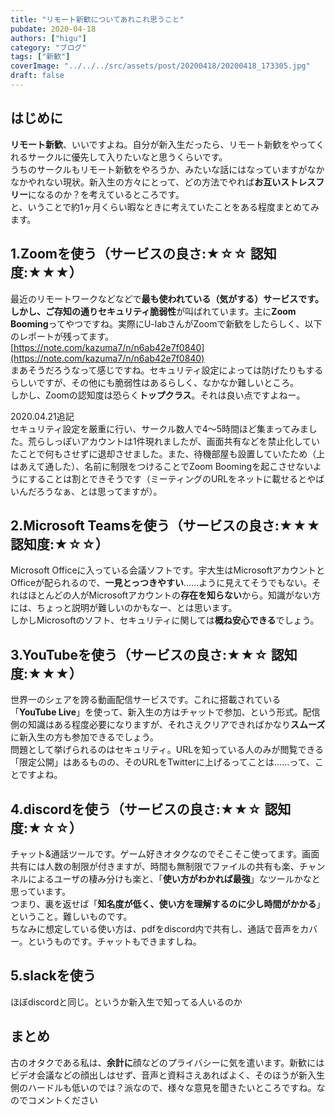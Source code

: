 ```yaml
---
title: "リモート新歓についてあれこれ思うこと"
pubdate: 2020-04-18
authors: ["higu"]
category: "ブログ"
tags: ["新歓"]
coverImage: "../../../src/assets/post/20200418/20200418_173305.jpg"
draft: false
---
```


## はじめに

**リモート新歓**、いいですよね。自分が新入生だったら、リモート新歓をやってくれるサークルに優先して入りたいなと思うくらいです。  
うちのサークルもリモート新歓をやろうか、みたいな話にはなっていますがなかなかやれない現状。新入生の方々にとって、どの方法でやれば**お互いストレスフリー**になるのか？を考えているところです。  
と、いうことで約1ヶ月くらい暇なときに考えていたことをある程度まとめてみます。

## 1.Zoomを使う（サービスの良さ:★☆☆ 認知度:★★★）

最近のリモートワークなどなどで**最も使われている（気がする）**サービスです。しかし、ご存知の通り**セキュリティ脆弱性**が叫ばれています。主に**Zoom Booming**ってやつですね。実際にU-labさんがZoomで新歓をしたらしく、以下のレポートが残ってます。  
[https://note.com/kazuma7/n/n6ab42e7f0840](https://note.com/kazuma7/n/n6ab42e7f0840)  
まあそうだろうなって感じですね。セキュリティ設定によっては防げたりもするらしいですが、その他にも脆弱性はあるらしく、なかなか難しいところ。  
しかし、Zoomの認知度は恐らく**トップクラス**。それは良い点ですよねー。  
  
2020.04.21追記  
セキュリティ設定を厳重に行い、サークル数人で4～5時間ほど集まってみました。荒らしっぽいアカウントは1件現れましたが、画面共有などを禁止化していたことで何もさせずに退却させました。また、待機部屋も設置していたため（上はあえて通した）、名前に制限をつけることでZoom Boomingを起こさせないようにすることは割とできそうです（ミーティングのURLをネットに載せるとやばいんだろうなぁ、とは思ってますが）。

## 2.Microsoft Teamsを使う（サービスの良さ:★★★ 認知度:★☆☆）

Microsoft Officeに入っている会議ソフトです。宇大生はMicrosoftアカウントとOfficeが配られるので、**一見とっつきやすい**……ように見えてそうでもない。それはほとんどの人がMicrosoftアカウントの**存在を知らない**から。知識がない方には、ちょっと説明が難しいのかもなー、とは思います。  
しかしMicrosoftのソフト、セキュリティに関しては**概ね安心できる**でしょう。

## 3.YouTubeを使う（サービスの良さ:★★☆ 認知度:★★★）

世界一のシェアを誇る動画配信サービスです。これに搭載されている「**YouTube Live**」を使って、新入生の方はチャットで参加、という形式。配信側の知識はある程度必要になりますが、それさえクリアできればかなり**スムーズ**に新入生の方も参加できるでしょう。  
問題として挙げられるのはセキュリティ。URLを知っている人のみが閲覧できる「限定公開」はあるものの、そのURLをTwitterに上げるってことは……って、ことですよね。

## 4.discordを使う（サービスの良さ:★★☆ 認知度:★☆☆）

チャット&通話ツールです。ゲーム好きオタクなのでそこそこ使ってます。画面共有には人数の制限が付きますが、時間も無制限でファイルの共有も楽、チャンネルによるユーザの棲み分けも楽と、「**使い方がわかれば最強**」なツールかなと思っています。  
つまり、裏を返せば「**知名度が低く、使い方を理解するのに少し時間がかかる**」ということ。難しいものです。  
ちなみに想定している使い方は、pdfをdiscord内で共有し、通話で音声をカバー。というものです。チャットもできますしね。

## 5.slackを使う

ほぼdiscordと同じ。というか新入生で知ってる人いるのか

## まとめ

古のオタクである私は、**余計に**顔などのプライバシーに気を遣います。新歓にはビデオ会議などの顔出しはせず、音声と資料さえあればよく、そのほうが新入生側のハードルも低いのでは？派なので、様々な意見を聞きたいところですね。なのでコメントください
